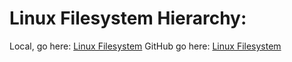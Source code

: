 # Linux Filesystem Hierarchy:

Local, go here: [Linux Filesystem](/computers/linux/filesystem-hierarchy.md) 
GitHub go here: [Linux Filesystem](https://github.com/TrshPuppy/obsidian-notes/blob/main/computers/linux/filesystem-hierarchy.md) 
